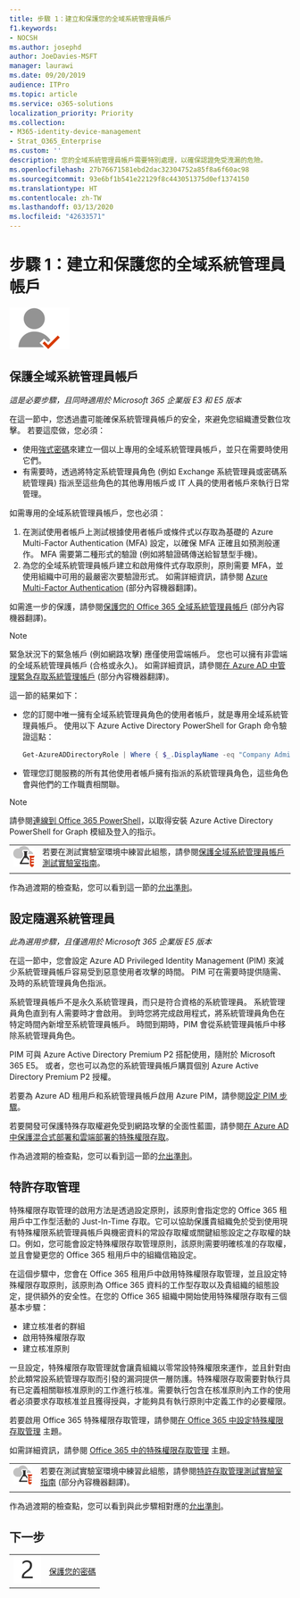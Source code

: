 ```yaml
---
title: 步驟 1：建立和保護您的全域系統管理員帳戶
f1.keywords:
- NOCSH
ms.author: josephd
author: JoeDavies-MSFT
manager: laurawi
ms.date: 09/20/2019
audience: ITPro
ms.topic: article
ms.service: o365-solutions
localization_priority: Priority
ms.collection:
- M365-identity-device-management
- Strat_O365_Enterprise
ms.custom: ''
description: 您的全域系統管理員帳戶需要特別處理，以確保認證免受洩漏的危險。
ms.openlocfilehash: 27b76671581ebd2dac32304752a85f8a6f60ac98
ms.sourcegitcommit: 93e6bf1b541e22129f8c443051375d0ef1374150
ms.translationtype: HT
ms.contentlocale: zh-TW
ms.lasthandoff: 03/13/2020
ms.locfileid: "42633571"
---
```

# <a name="step-1-create-and-protect-your-global-admin-accounts"></a>步驟 1：建立和保護您的全域系統管理員帳戶

![階段 2 - 身分識別](../media/deploy-foundation-infrastructure/identity_icon-small.png)

<a name="identity-global-admin"></a>
## <a name="protect-global-administrator-accounts"></a>保護全域系統管理員帳戶

*這是必要步驟，且同時適用於 Microsoft 365 企業版 E3 和 E5 版本*

在這一節中，您透過盡可能確保系統管理員帳戶的安全，來避免您組織遭受數位攻擊。 若要這麼做，您必須：

- 使用[強式密碼](https://support.microsoft.com//help/4026406/microsoft-account-create-a-strong-password)來建立一個以上專用的全域系統管理員帳戶，並只在需要時使用它們。
- 有需要時，透過將特定系統管理員角色 (例如 Exchange 系統管理員或密碼系統管理員) 指派至這些角色的其他專用帳戶或 IT 人員的使用者帳戶來執行日常管理。

如需專用的全域系統管理員帳戶，您也必須：

1. 在測試使用者帳戶上測試根據使用者帳戶或條件式以存取為基礎的 Azure Multi-Factor Authentication (MFA) 設定，以確保 MFA 正確且如預測般運作。 MFA 需要第二種形式的驗證 (例如將驗證碼傳送給智慧型手機)。
2. 為您的全域系統管理員帳戶建立和啟用條件式存取原則，原則需要 MFA，並使用組織中可用的最嚴密次要驗證形式。 如需詳細資訊，請參閱 [Azure Multi-Factor Authentication](identity-access-prerequisites.md#protecting-administrator-accounts) (部分內容機器翻譯)。

如需進一步的保護，請參閱[保護您的 Office 365 全域系統管理員帳戶](https://docs.microsoft.com/office365/enterprise/protect-your-global-administrator-accounts#additional-protections-for-enterprise-organizations) (部分內容機器翻譯)。

> [!Note]
> 緊急狀況下的緊急帳戶 (例如網路攻擊) 應僅使用雲端帳戶。 您也可以擁有非雲端的全域系統管理員帳戶 (合格或永久)。 如需詳細資訊，請參閱[在 Azure AD 中管理緊急存取系統管理帳戶](https://docs.microsoft.com/azure/active-directory/users-groups-roles/directory-emergency-access) (部分內容機器翻譯)。

這一節的結果如下：

- 您的訂閱中唯一擁有全域系統管理員角色的使用者帳戶，就是專用全域系統管理員帳戶。 使用以下 Azure Active Directory PowerShell for Graph 命令驗證這點： 
  ```powershell
  Get-AzureADDirectoryRole | Where { $_.DisplayName -eq "Company Administrator" } | Get-AzureADDirectoryRoleMember | Ft DisplayName
  ```
- 管理您訂閱服務的所有其他使用者帳戶擁有指派的系統管理員角色，這些角色會與他們的工作職責相關聯。

> [!Note]
> 請參閱[連線到 Office 365 PowerShell](https://docs.microsoft.com/office365/enterprise/powershell/connect-to-office-365-powershell)，以取得安裝 Azure Active Directory PowerShell for Graph 模組及登入的指示。

|||
|:-------|:-----|
|![Microsoft Cloud 的測試實驗室指南](../media/m365-enterprise-test-lab-guides/cloud-tlg-icon-small.png)|  若要在測試實驗室環境中練習此組態，請參閱[保護全域系統管理員帳戶測試實驗室指南](protect-global-administrator-accounts-microsoft-365-test-environment.md)。 |
|||

作為過渡期的檢查點，您可以看到這一節的[允出準則](identity-exit-criteria.md#crit-identity-global-admin)。


<a name="identity-pim"></a>
## <a name="set-up-on-demand-administrators"></a>設定隨選系統管理員

*此為選用步驟，且僅適用於 Microsoft 365 企業版 E5 版本*

在這一節中，您會設定 Azure AD Privileged Identity Management (PIM) 來減少系統管理員帳戶容易受到惡意使用者攻擊的時間。 PIM 可在需要時提供隨需、及時的系統管理員角色指派。  

系統管理員帳戶不是永久系統管理員，而只是符合資格的系統管理員。 系統管理員角色直到有人需要時才會啟用。 到時您將完成啟用程式，將系統管理員角色在特定時間內新增至系統管理員帳戶。 時間到期時，PIM 會從系統管理員帳戶中移除系統管理員角色。

PIM 可與 Azure Active Directory Premium P2 搭配使用，隨附於 Microsoft 365 E5。 或者，您也可以為您的系統管理員帳戶購買個別 Azure Active Directory Premium P2 授權。

若要為 Azure AD 租用戶和系統管理員帳戶啟用 Azure PIM，請參閱[設定 PIM 步驟](https://docs.microsoft.com/azure/active-directory/active-directory-privileged-identity-management-configure)。

若要開發可保護特殊存取權避免受到網路攻擊的全面性藍圖，請參閱[在 Azure AD 中保護混合式部署和雲端部署的特殊權限存取](https://docs.microsoft.com/azure/active-directory/admin-roles-best-practices)。

作為過渡期的檢查點，您可以看到這一節的[允出準則](identity-exit-criteria.md#crit-identity-pim)。


<a name="identity-pam"></a>
## <a name="privileged-access-management"></a>特許存取管理

特殊權限存取管理的啟用方法是透過設定原則，該原則會指定您的 Office 365 租用戶中工作型活動的 Just-In-Time 存取。它可以協助保護貴組織免於受到使用現有特殊權限系統管理員帳戶與機密資料的常設存取權或關鍵組態設定之存取權的缺口。例如，您可能會設定特殊權限存取管理原則，該原則需要明確核准的存取權，並且會變更您的 Office 365 租用戶中的組織信箱設定。

在這個步驟中，您會在 Office 365 租用戶中啟用特殊權限存取管理，並且設定特殊權限存取原則，該原則為 Office 365 資料的工作型存取以及貴組織的組態設定，提供額外的安全性。在您的 Office 365 組織中開始使用特殊權限存取有三個基本步驟：

- 建立核准者的群組
- 啟用特殊權限存取
- 建立核准原則

一旦設定，特殊權限存取管理就會讓貴組織以零常設特殊權限來運作，並且針對由於此類常設系統管理存取而引發的漏洞提供一層防護。特殊權限存取需要對執行具有已定義相關聯核准原則的工作進行核准。需要執行包含在核准原則內工作的使用者必須要求存取核准並且獲得授與，才能夠具有執行原則中定義工作的必要權限。

若要啟用 Office 365 特殊權限存取管理，請參閱[在 Office 365 中設定特殊權限存取管理](https://docs.microsoft.com/office365/securitycompliance/privileged-access-management-configuration) 主題。

如需詳細資訊，請參閱 [Office 365 中的特殊權限存取管理](https://docs.microsoft.com/office365/securitycompliance/privileged-access-management-overview) 主題。


|||
|:-------|:-----|
|![Microsoft Cloud 的測試實驗室指南](../media/m365-enterprise-test-lab-guides/cloud-tlg-icon-small.png)|  若要在測試實驗室環境中練習此組態，請參閱[特許存取管理測試實驗室指南](privileged-access-microsoft-365-enterprise-dev-test-environment.md) (部分內容機器翻譯)。 |
|||

作為過渡期的檢查點，您可以看到與此步驟相對應的[允出準則](identity-exit-criteria.md#crit-identity-pam)。

## <a name="next-step"></a>下一步

|||
|:-------|:-----|
|![步驟 2](../media/stepnumbers/Step2.png)| [保護您的密碼](identity-secure-your-passwords.md) |

